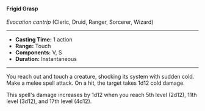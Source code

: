 #### Frigid Grasp
*Evocation cantrip* (Cleric, Druid, Ranger, Sorcerer, Wizard)
___
- **Casting Time:** 1 action
- **Range:** Touch
- **Components:** V, S
- **Duration:** Instantaneous
---
You reach out and touch a creature, shocking its system with sudden cold. Make a melee spell attack. On a hit, the target takes 1d12 cold damage.

This spell's damage increases by 1d12 when you reach 5th level (2d12), 11th level (3d12), and 17th level (4d12).

